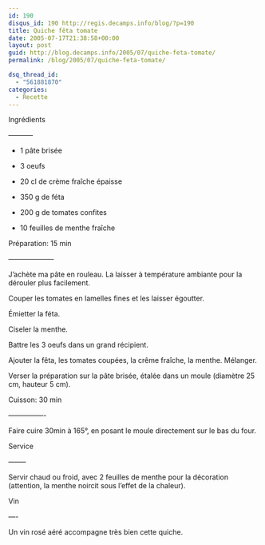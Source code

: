 ```yaml
---
id: 190
disqus_id: 190 http://regis.decamps.info/blog/?p=190
title: Quiche fêta tomate
date: 2005-07-17T21:38:58+00:00
layout: post
guid: http://blog.decamps.info/2005/07/quiche-feta-tomate/
permalink: /blog/2005/07/quiche-feta-tomate/

dsq_thread_id:
  - "561881870"
categories:
  - Recette
---
```

Ingrédients
  
&#8212;&#8212;&#8212;–

* 1 pâte brisée
  
* 3 oeufs
  
* 20 cl de crème fraîche épaisse
  
* 350 g de féta
  
* 200 g de tomates confites
  
* 10 feuilles de menthe fraîche

Préparation: 15 min
  
&#8212;&#8212;&#8212;&#8212;&#8212;&#8212;–
  
J’achète ma pâte en rouleau. La laisser à température ambiante pour la dérouler plus facilement.

Couper les tomates en lamelles fines et les laisser égoutter.
  
Émietter la féta.
  
Ciseler la menthe.

Battre les 3 oeufs dans un grand récipient.
  
Ajouter la fêta, les tomates coupées, la crême fraîche, la menthe. Mélanger.

Verser la préparation sur la pâte brisée, étalée dans un moule (diamètre 25 cm, hauteur 5 cm).

Cuisson: 30 min
  
&#8212;&#8212;&#8212;&#8212;&#8212;-
  
Faire cuire 30min à 165°, en posant le moule directement sur le bas du four.

Service
  
&#8212;&#8212;–
  
Servir chaud ou froid, avec 2 feuilles de menthe pour la décoration (attention, la menthe noircit sous l’effet de la chaleur).

Vin
  
&#8212;-
  
Un vin rosé aéré accompagne très bien cette quiche.
